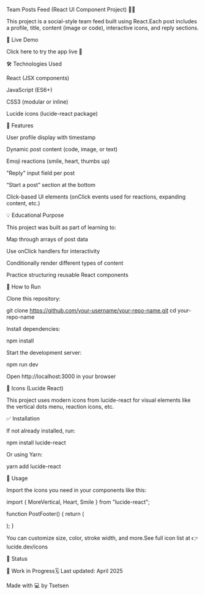 Team Posts Feed (React UI Component Project) 👥📝

This project is a social-style team feed built using React.Each post includes a profile, title, content (image or code), interactive icons, and reply sections.

🔗 Live Demo

Click here to try the app live 🚀

🛠 Technologies Used

React (JSX components)

JavaScript (ES6+)

CSS3 (modular or inline)

Lucide icons (lucide-react package)

🌟 Features

User profile display with timestamp

Dynamic post content (code, image, or text)

Emoji reactions (smile, heart, thumbs up)

"Reply" input field per post

“Start a post” section at the bottom

Click-based UI elements (onClick events used for reactions, expanding content, etc.)

💡 Educational Purpose

This project was built as part of learning to:

Map through arrays of post data

Use onClick handlers for interactivity

Conditionally render different types of content

Practice structuring reusable React components

🧪 How to Run

Clone this repository:

git clone https://github.com/your-username/your-repo-name.git
cd your-repo-name

Install dependencies:

npm install

Start the development server:

npm run dev

Open http://localhost:3000 in your browser

🔔 Icons (Lucide React)

This project uses modern icons from lucide-react for visual elements like the vertical dots menu, reaction icons, etc.

✅ Installation

If not already installed, run:

npm install lucide-react

Or using Yarn:

yarn add lucide-react

🚀 Usage

Import the icons you need in your components like this:

import { MoreVertical, Heart, Smile } from "lucide-react";

function PostFooter() {
return (
<div>
<MoreVertical size={20} />
<Heart size={20} />
<Smile size={20} />
</div>
);
}

You can customize size, color, stroke width, and more.See full icon list at 👉 lucide.dev/icons

📌 Status

🔧 Work in Progress🗓️ Last updated: April 2025

Made with 💻 by Tsetsen

